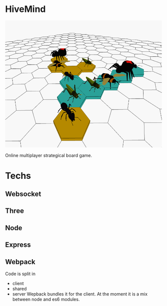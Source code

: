 # HiveMind
![Preview](screen.png)

Online multiplayer strategical board game.

# Techs
## Websocket

## Three

## Node

## Express

## Webpack
Code is split in
- client
- shared
- server
Wepback bundles it for the client. At the moment it is a mix between node and es6 modules.

